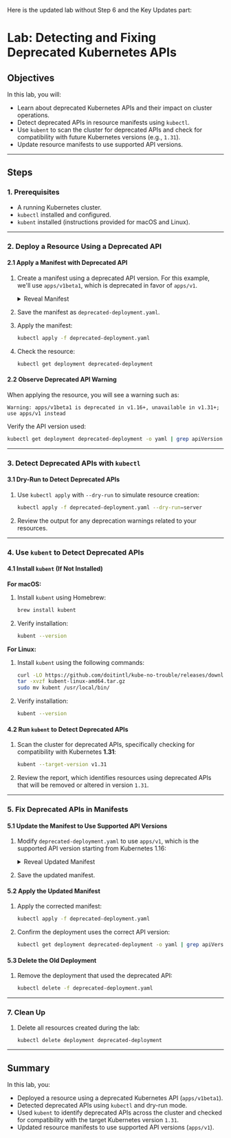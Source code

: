 Here is the updated lab without Step 6 and the Key Updates part:

# Lab: Detecting and Fixing Deprecated Kubernetes APIs

## Objectives
In this lab, you will:
- Learn about deprecated Kubernetes APIs and their impact on cluster operations.
- Detect deprecated APIs in resource manifests using `kubectl`.
- Use `kubent` to scan the cluster for deprecated APIs and check for compatibility with future Kubernetes versions (e.g., `1.31`).
- Update resource manifests to use supported API versions.

---

## Steps

### 1. Prerequisites
- A running Kubernetes cluster.
- `kubectl` installed and configured.
- `kubent` installed (instructions provided for macOS and Linux).

---

### 2. Deploy a Resource Using a Deprecated API

#### 2.1 Apply a Manifest with Deprecated API
1. Create a manifest using a deprecated API version. For this example, we'll use `apps/v1beta1`, which is deprecated in favor of `apps/v1`.

   <details>
   <summary>Reveal Manifest</summary>

   ```yaml
   apiVersion: apps/v1beta1
   kind: Deployment
   metadata:
     name: deprecated-deployment
   spec:
     replicas: 1
     selector:
       matchLabels:
         app: deprecated-app
     template:
       metadata:
         labels:
           app: deprecated-app
       spec:
         containers:
         - name: nginx
           image: nginx:1.21
           ports:
           - containerPort: 80
   ```
   </details>

2. Save the manifest as `deprecated-deployment.yaml`.

3. Apply the manifest:
   ```bash
   kubectl apply -f deprecated-deployment.yaml
   ```

4. Check the resource:
   ```bash
   kubectl get deployment deprecated-deployment
   ```

#### 2.2 Observe Deprecated API Warning
When applying the resource, you will see a warning such as:
```
Warning: apps/v1beta1 is deprecated in v1.16+, unavailable in v1.31+; use apps/v1 instead
```

Verify the API version used:
```bash
kubectl get deployment deprecated-deployment -o yaml | grep apiVersion
```

---

### 3. Detect Deprecated APIs with `kubectl`

#### 3.1 Dry-Run to Detect Deprecated APIs
1. Use `kubectl apply` with `--dry-run` to simulate resource creation:
   ```bash
   kubectl apply -f deprecated-deployment.yaml --dry-run=server
   ```

2. Review the output for any deprecation warnings related to your resources.

---

### 4. Use `kubent` to Detect Deprecated APIs

#### 4.1 Install `kubent` (If Not Installed)

**For macOS:**
1. Install `kubent` using Homebrew:
   ```bash
   brew install kubent
   ```

2. Verify installation:
   ```bash
   kubent --version
   ```

**For Linux:**
1. Install `kubent` using the following commands:

   ```bash
   curl -LO https://github.com/doitintl/kube-no-trouble/releases/download/v0.7.3/kubent-linux-amd64.tar.gz
   tar -xvzf kubent-linux-amd64.tar.gz
   sudo mv kubent /usr/local/bin/
   ```

2. Verify installation:
   ```bash
   kubent --version
   ```

#### 4.2 Run `kubent` to Detect Deprecated APIs
1. Scan the cluster for deprecated APIs, specifically checking for compatibility with Kubernetes **1.31**:
   ```bash
   kubent --target-version v1.31
   ```

2. Review the report, which identifies resources using deprecated APIs that will be removed or altered in version `1.31`.

---

### 5. Fix Deprecated APIs in Manifests

#### 5.1 Update the Manifest to Use Supported API Versions
1. Modify `deprecated-deployment.yaml` to use `apps/v1`, which is the supported API version starting from Kubernetes 1.16:
   
   <details>
   <summary>Reveal Updated Manifest</summary>

   ```yaml
   apiVersion: apps/v1
   kind: Deployment
   metadata:
     name: deprecated-deployment
   spec:
     replicas: 1
     selector:
       matchLabels:
         app: deprecated-app
     template:
       metadata:
         labels:
           app: deprecated-app
       spec:
         containers:
         - name: nginx
           image: nginx:1.21
           ports:
           - containerPort: 80
   ```
   </details>

2. Save the updated manifest.

#### 5.2 Apply the Updated Manifest
1. Apply the corrected manifest:
   ```bash
   kubectl apply -f deprecated-deployment.yaml
   ```

2. Confirm the deployment uses the correct API version:
   ```bash
   kubectl get deployment deprecated-deployment -o yaml | grep apiVersion
   ```

#### 5.3 Delete the Old Deployment
1. Remove the deployment that used the deprecated API:
   ```bash
   kubectl delete -f deprecated-deployment.yaml
   ```

---

### 7. Clean Up
1. Delete all resources created during the lab:
   ```bash
   kubectl delete deployment deprecated-deployment
   ```

---

## Summary
In this lab, you:
- Deployed a resource using a deprecated Kubernetes API (`apps/v1beta1`).
- Detected deprecated APIs using `kubectl` and dry-run mode.
- Used `kubent` to identify deprecated APIs across the cluster and checked for compatibility with the target Kubernetes version `1.31`.
- Updated resource manifests to use supported API versions (`apps/v1`).
